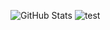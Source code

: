 ![GitHub Stats](https://github-readme-stats.vercel.app/api?username=Proyo9&theme=react&show_icons=true)
![test](https://py9.dev/)
